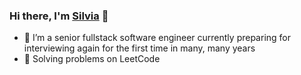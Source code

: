 ### Hi there, I'm [Silvia](https://silviia.github.io/) 👋

- 🌱 I’m a senior fullstack software engineer currently preparing for interviewing again for the first time in many, many years
- 👯 Solving problems on LeetCode
